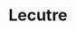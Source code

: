 ---
layout: list
type: category
title: Lecutre
slug: Lecurew
sidebar: true
order: 2
description: >
  수업 내용 정리
---